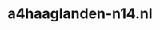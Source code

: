 ---
layout: post
title:  "a4haaglanden-n14.nl"
internal_url:  "/dutchgov/a4haaglanden-n14.nl.html"
subdomains_count: 2
all_subdomains_count: 2
urls_count: 2
ssl_rank: 0
http_rank: 85
url_link: /data/a4haaglanden-n14.nl/urls.txt
all_subdomains_link: /data/a4haaglanden-n14.nl/all_subdomains.txt
subdomains_link: /data/a4haaglanden-n14.nl/subdomains.txt
categories: dutchgov
---